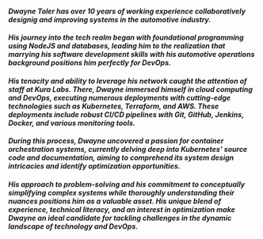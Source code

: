 #### _Dwayne Toler has over 10 years of working experience collaboratively designig and improving systems in the automotive industry._

#### _His journey into the tech realm began with foundational programming using NodeJS and databases, leading him to the realization that marrying his software development skills with his automotive operations background positions him perfectly for DevOps._ 

#### _His tenacity and ability to leverage his network caught the attention of staff at Kura Labs. There, Dwayne immersed himself in cloud computing and DevOps, executing numerous deployments with cutting-edge technologies such as Kubernetes, Terraform, and AWS. These deployments include robust CI/CD pipelines with Git, GitHub, Jenkins, Docker, and various monitoring tools._ 

#### _During this process, Dwayne uncovered a passion for container orchestration systems, currently delving deep into Kubernetes' source code and documentation, aiming to comprehend its system design intricacies and identify optimization opportunities._ 

#### _His approach to problem-solving and his commitment to conceptually simplifying complex systems while thoroughly understanding their nuances positions him as a valuable asset. His unique blend of experience, technical literacy, and an interest in optimization make Dwayne an ideal candidate for tackling challenges in the dynamic landscape of technology and DevOps._






